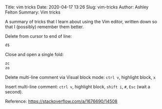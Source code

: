 Title: vim tricks
Date: 2020-04-17 13:26
Slug: vim-tricks
Author: Ashley Felton
Summary: Vim tricks

A summary of tricks that I learn about using the Vim editor, written down so
that I (possibly) remember them better.

Delete from cursor to end of line:

~~~bash
d$
~~~

Close and open a single fold:

~~~bash
zc
zo
~~~

Delete multi-line comment via Visual block mode: `ctrl v`, highlight block, `x`

Insert multi-line comment: `ctrl v`, highlight block, `shift i`, `#`, `Esc`
(wait a second).

Reference: <https://stackoverflow.com/a/1676690/14508>
